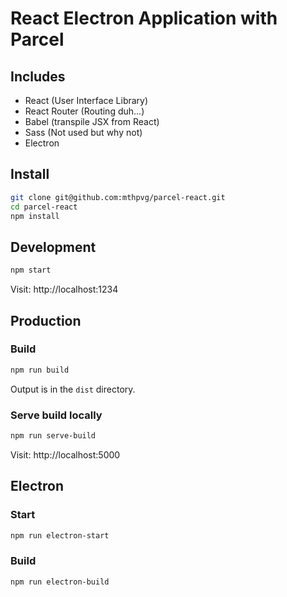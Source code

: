 # React Electron Application with Parcel


## Includes
- React (User Interface Library)
- React Router (Routing duh...)
- Babel (transpile JSX from React)
- Sass (Not used but why not)
- Electron


## Install
```bash
git clone git@github.com:mthpvg/parcel-react.git
cd parcel-react
npm install
```

## Development
```bash
npm start
```
Visit: http://localhost:1234

## Production

### Build
```bash
npm run build
```
Output is in the `dist` directory.

### Serve build locally
```bash
npm run serve-build
```
Visit: http://localhost:5000

## Electron

### Start
```bash
npm run electron-start
```

### Build
```bash
npm run electron-build
```
